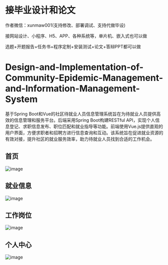 # 接毕业设计和论文
作者微信：xunmaw001(支持修改、部署调试、支持代做毕设)

接网站设计、小程序、H5、APP、各种系统等，单片机、嵌入式也可以做

选题+开题报告+任务书+程序定制+安装测试+论文+答辩PPT都可以做
# Design-and-Implementation-of-Community-Epidemic-Management-and-Information-Management-System
基于Spring Boot和Vue的社区待就业人员信息管理系统旨在为待就业人员提供高效的信息管理和服务平台。后端采用Spring Boot构建RESTful API，实现个人信息登记、求职信息发布、职位匹配和就业指导等功能。前端使用Vue.js提供直观的用户界面，方便求职者和招聘方进行信息查询和互动。该系统旨在促进就业资源的有效对接，提升社区的就业服务效率，助力待就业人员找到合适的工作机会。
## 首页
![image](https://github.com/user-attachments/assets/f33a5a5f-b1e6-4a8e-a6c3-7b1e814a73a9)
## 就业信息
![image](https://github.com/user-attachments/assets/73651487-d169-478d-8c4a-5de8dd62d47d)
## 工作岗位
![image](https://github.com/user-attachments/assets/ac406976-24f9-450b-bb67-5c029130ce24)
## 个人中心
![image](https://github.com/user-attachments/assets/cc9cf968-a621-40f4-9d0a-6c425664f902)
